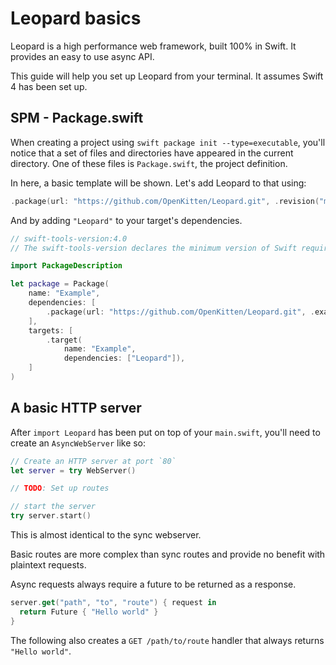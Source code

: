 # Leopard basics

Leopard is a high performance web framework, built 100% in Swift. It provides an easy to use async API.

This guide will help you set up Leopard from your terminal. It assumes Swift 4 has been set up.

## SPM - Package.swift

When creating a project using `swift package init --type=executable`, you'll notice that a set of files and directories have appeared in the current directory. One of these files is `Package.swift`, the project definition.

In here, a basic template will be shown. Let's add Leopard to that using:

```swift
.package(url: "https://github.com/OpenKitten/Leopard.git", .revision("master")),
```

And by adding `"Leopard"` to your target's dependencies.

```swift
// swift-tools-version:4.0
// The swift-tools-version declares the minimum version of Swift required to build this package.

import PackageDescription

let package = Package(
    name: "Example",
    dependencies: [
        .package(url: "https://github.com/OpenKitten/Leopard.git", .exact("1.0.0-beta1")),
    ],
    targets: [
        .target(
            name: "Example",
            dependencies: ["Leopard"]),
    ]
)
```

## A basic HTTP server

After `import Leopard` has been put on top of your `main.swift`, you'll need to create an `AsyncWebServer` like so:

```swift
// Create an HTTP server at port `80`
let server = try WebServer()

// TODO: Set up routes

// start the server
try server.start()
```

This is almost identical to the sync webserver.

Basic routes are more complex than sync routes and provide no benefit with plaintext requests.

Async requests always require a future to be returned as a response.

```swift
server.get("path", "to", "route") { request in
  return Future { "Hello world" }
}
```

The following also creates a `GET /path/to/route` handler that always returns `"Hello world"`.
